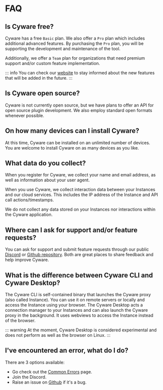 # FAQ

## Is Cyware free?

Cyware has a free `Basic` plan. We also offer a `Pro` plan which includes additional advanced features. By purchasing the `Pro` plan, you will be supporting the development and maintenance of the tool.

Additionally, we offer a `Team` plan for organizations that need premium support and/or custom feature implementation.

::: info
You can check our [website](https://cyware.khulnasoft.com) to stay informed about the new features that will be added in the future.
:::

## Is Cyware open source?

Cyware is not currently open source, but we have plans to offer an API for open source plugin development. We also employ standard open formats whenever possible.

## On how many devices can I install Cyware?

At this time, Cyware can be installed on an unlimited number of devices. You are welcome to install Cyware on as many devices as you like.

## What data do you collect?

When you register for Cyware, we collect your name and email address, as well as information about your user agent.

When you use Cyware, we collect interaction data between your Instances and our cloud services. This includes the IP address of the Instance and API call actions/timestamps.

We do not collect any data stored on your Instances nor interactions within the Cyware application.

## Where can I ask for support and/or feature requests?

You can ask for support and submit feature requests through our public <a href="https://links.cyware.khulnasoft.com/www-discord" target="_blank">Discord</a> or <a href="https://links.cyware.khulnasoft.com/www-github-issues" target="_blank">Github repository</a>. Both are great places to share feedback and help improve Cyware.

## What is the difference between Cyware CLI and Cyware Desktop?

The Cyware CLI is self-contained binary that launches the Cyware proxy (also called Instance). You can use it on remote servers or locally and access the Instance using your browser. The Cyware Desktop acts a connection manager to your Instances and can also launch the Cyware proxy in the background. It uses webviews to access the Instance instead of the browser.

::: warning
At the moment, Cyware Desktop is considered experimental and does not perform as well as the browser on Linux.
:::

## I've encountered an error, what do I do?

There are 3 options available:

- Go check out the [Common Errors](/reference/common_errors.md) page.
- Join the Discord.
- Raise an issue on [Github](https://github.com/cyware/cyware) if it's a bug.
